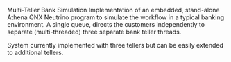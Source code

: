 Multi-Teller Bank Simulation
Implementation of an embedded, stand-alone Athena QNX Neutrino program
to simulate the workflow in a typical  banking environment. A single queue,
directs the customers independently to separate (multi-threaded) three separate
bank teller threads.

System currently implemented with three tellers but can be easily extended to additional tellers.
